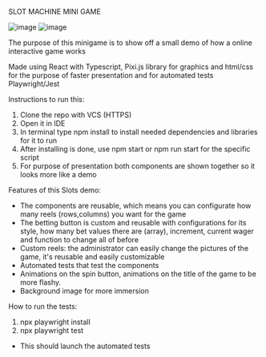 SLOT MACHINE MINI GAME

![image](https://github.com/user-attachments/assets/daece75f-e86d-42eb-af6d-8dc5cbfa1594)
![image](https://github.com/user-attachments/assets/d2165e93-744b-45c4-a214-322e191a0772)

The purpose of this minigame is to show off a small demo of how a online interactive game works

Made using React with Typescript, Pixi.js library for graphics and html/css for the purpose of faster presentation
and for automated tests Playwright/Jest

Instructions to run this:

1. Clone the repo with VCS (HTTPS)
2. Open it in IDE
3. In terminal type npm install to install needed dependencies and libraries for it to run
4. After installing is done, use npm start or npm run start for the specific script
5. For purpose of presentation both components are shown together so it looks more like a demo

Features of this Slots demo:
- The components are reusable, which means you can configurate how many reels (rows,columns) you want for the game
- The betting button is custom and reusable with configurations for its style, how many bet values there are (array),
  increment, current wager and function to change all of before
- Custom reels: the administrator can easily change the pictures of the game, it's reusable and easily customizable
- Automated tests that test the components
- Animations on the spin button, animations on the title of the game to be more flashy.
- Background image for more immersion

How to run the tests: 
1. npx playwright install
2. npx playwright test
- This should launch the automated tests

